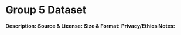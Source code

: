 # Group 5 Dataset

**Description:**
**Source & License:**
**Size & Format:**
**Privacy/Ethics Notes:**
